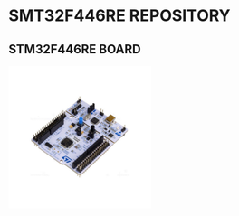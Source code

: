 # SMT32F446RE REPOSITORY

## STM32F446RE BOARD
<img src="NUCLEO-F446RE.jpg" alt="NUCLEO-F446RE" style="width:50%;">